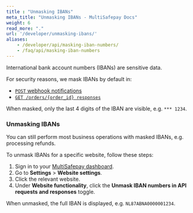 ```yaml
---
title : "Unmasking IBANs"
meta_title: "Unmasking IBANs - MultiSafepay Docs"
weight: 6
read_more: "."
url: '/developer/unmasking-ibans/'
aliases:
    - /developer/api/masking-iban-numbers/
    - /faq/api/masking-iban-numbers
---
```


International bank account numbers (IBANs) are sensitive data. 

For security reasons, we mask IBANs by default in:

- [`POST` webhook notifications](/developer/webhooks/)
- [`GET /orders/{order_id} responses`](/api/#get-order-details)

When masked, only the last 4 digits of the IBAN are visible, e.g. `*** 1234`.

### Unmasking IBANs

You can still perform most business operations with masked IBANs, e.g. processing refunds.

To unmask IBANs for a specific website, follow these steps:

1. Sign in to your [MultiSafepay dashboard](https://merchant.multisafepay.com).
2. Go to **Settings** > **Website settings**.
3. Click the relevant website.
4. Under **Website functionality**, click the **Unmask IBAN numbers in API requests and responses** toggle.

When unmasked, the full IBAN is displayed, e.g. `NL87ABNA0000001234`.
